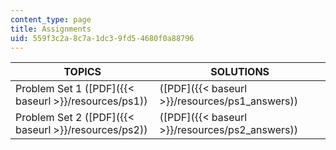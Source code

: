 ```yaml
---
content_type: page
title: Assignments
uid: 559f3c2a-8c7a-1dc3-9fd5-4680f0a88796
---
```


| TOPICS | SOLUTIONS |
| --- | --- |
| Problem Set 1 ([PDF]({{< baseurl >}}/resources/ps1)) | ([PDF]({{< baseurl >}}/resources/ps1_answers)) |
| Problem Set 2 ([PDF]({{< baseurl >}}/resources/ps2)) | ([PDF]({{< baseurl >}}/resources/ps2_answers))